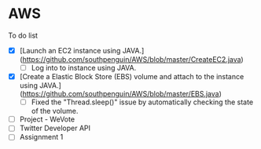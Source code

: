 AWS
===
To do list
- [X] [Launch an EC2 instance using JAVA.]
      (https://github.com/southpenguin/AWS/blob/master/CreateEC2.java)
  - [ ] Log into to instance using JAVA.
- [X] [Create a Elastic Block Store (EBS) volume and attach to the instance using JAVA.]
      (https://github.com/southpenguin/AWS/blob/master/EBS.java)
  - [ ] Fixed the "Thread.sleep()" issue by automatically checking the state of the volume.
- [ ] Project - WeVote
- [ ] Twitter Developer API
- [ ] Assignment 1
